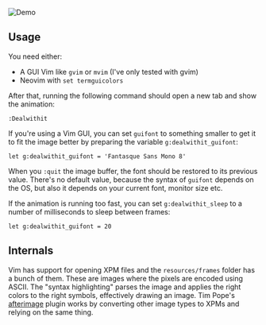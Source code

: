 ![Demo](http://i.andrewradev.com/eac0069b7057625134bd42fae838db69.gif)

## Usage

You need either:

- A GUI Vim like `gvim` or `mvim` (I've only tested with gvim)
- Neovim with `set termguicolors`

After that, running the following command should open a new tab and show the animation:

``` vim
:Dealwithit
```

If you're using a Vim GUI, you can set `guifont` to something smaller to get it to fit the image better by preparing the variable `g:dealwithit_guifont`:

``` vim
let g:dealwithit_guifont = 'Fantasque Sans Mono 8'
```

When you `:quit` the image buffer, the font should be restored to its previous value. There's no default value, because the syntax of `guifont` depends on the OS, but also it depends on your current font, monitor size etc.

If the animation is running too fast, you can set `g:dealwithit_sleep` to a number of milliseconds to sleep between frames:

``` vim
let g:dealwithit_guifont = 20
```

## Internals

Vim has support for opening XPM files and the `resources/frames` folder has a bunch of them. These are images where the pixels are encoded using ASCII. The "syntax highlighting" parses the image and applies the right colors to the right symbols, effectively drawing an image. Tim Pope's [afterimage](https://github.com/tpope/vim-afterimage) plugin works by converting other image types to XPMs and relying on the same thing.
